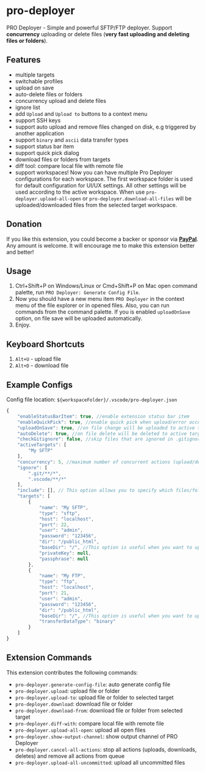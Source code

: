 # pro-deployer

PRO Deployer - Simple and powerful SFTP/FTP deployer. Support **concurrency** uploading or delete files (**very fast uploading and deleting files or folders**).

## Features

- multiple targets
- switchable profiles
- upload on save
- auto-delete files or folders
- concurrency upload and delete files
- ignore list
- add `Upload` and `Upload to` buttons to a context menu
- support SSH keys
- support auto upload and remove files changed on disk, e.g triggered by another application
- support `binary` and `ascii` data transfer types
- support status bar item
- support quick pick dialog
- download files or folders from targets
- diff tool: compare local file with remote file
- support workspaces! Now you can have multiple Pro Deployer configurations for each workspace. The first workspace folder is used for default configuration for UI/UX settings. All other settings will be used according to the active workspace. When use `pro-deployer.upload-all-open` or `pro-deployer.download-all-files` will be uploaded/downloaded files from the selected target workspace.

## Donation

If you like this extension, you could become a backer or sponsor via **[PayPal](https://www.paypal.com/paypalme/hemineibg1)**. Any amount is welcome. It will encourage me to make this extension better and better!

## Usage

1. Ctrl+Shift+P on Windows/Linux or Cmd+Shift+P on Mac open command palette, run `PRO Deployer: Generate Config File`.
2. Now you should have a new menu item `PRO Deployer` in the context menu of the file explorer or in opened files. Also, you can run commands from the command palette. If you is enabled `uploadOnSave` option, on file save will be uploaded automatically.
3. Enjoy.

## Keyboard Shortcuts

1. `Alt+U` - upload file
2. `Alt+D` - download file

## Example Configs

Config file location: `${workspaceFolder}/.vscode/pro-deployer.json`

```js
{
    "enableStatusBarItem": true, //enable extension status bar item
    "enableQuickPick": true, //enable quick pick when upload/error occurs
    "uploadOnSave": true, //on file change will be uploaded to active targets
    "autoDelete": true, //on file delete will be deleted to active targets
    "checkGitignore": false, //skip files that are ignored in .gitignore
    "activeTargets": [
        "My SFTP"
    ],
    "concurrency": 5, //maximum number of concurrent actions (upload/delete)
    "ignore": [
        ".git/**/*",
        ".vscode/**/*"
    ],
    "include": [], // This option allows you to specify which files/folders to include in the auto upload/delete. If this option is not specified, all files/folders will be included.
    "targets": [
        {
            "name": "My SFTP",
            "type": "sftp",
            "host": "localhost",
            "port": 22,
            "user": "admin",
            "password": "123456",
            "dir": "/public_html",
            "baseDir": "/", //This option is useful when you want to upload files from a subdirectory of the project
            "privateKey": null,
            "passphrase": null
        },
        {
            "name": "My FTP",
            "type": "ftp",
            "host": "localhost",
            "port": 21,
            "user": "admin",
            "password": "123456",
            "dir": "/public_html",
            "baseDir": "/", //This option is useful when you want to upload files from a subdirectory of the project
            "transferDataType": "binary"
        }
    ]
}

```

## Extension Commands

This extension contributes the following commands:

- `pro-deployer.generate-config-file`: auto generate config file
- `pro-deployer.upload`: upload file or folder
- `pro-deployer.upload-to`: upload file or folder to selected target
- `pro-deployer.download`: download file or folder
- `pro-deployer.download-from`: download file or folder from selected target
- `pro-deployer.diff-with`: compare local file with remote file
- `pro-deployer.upload-all-open`: upload all open files
- `pro-deployer.show-output-channel`: show output channel of PRO Deployer
- `pro-deployer.cancel-all-actions`: stop all actions (uploads, downloads, deletes) and remove all actions from queue
- `pro-deployer.upload-all-uncommitted`: upload all uncommitted files
